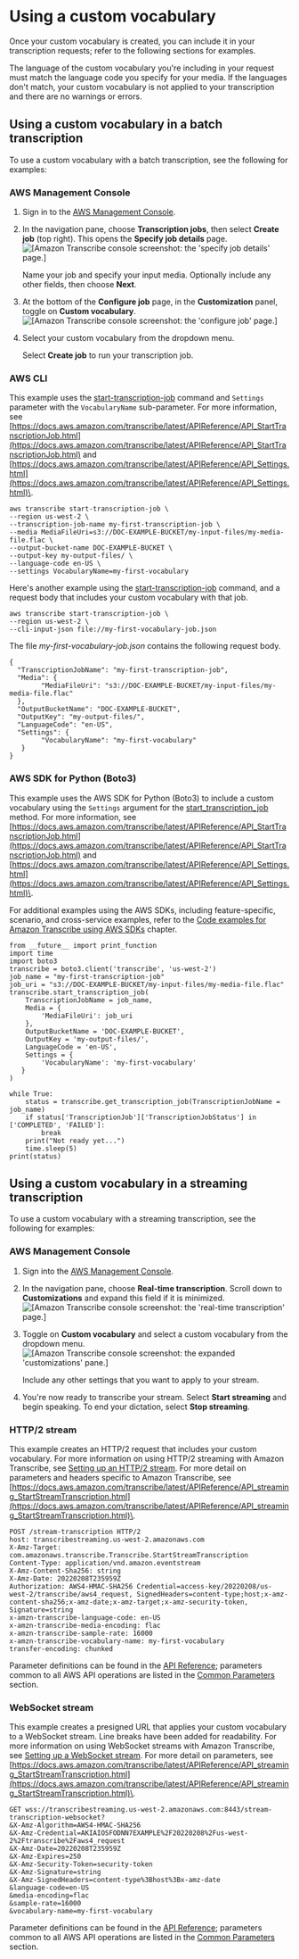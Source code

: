 # Using a custom vocabulary<a name="custom-vocabulary-using"></a>

Once your custom vocabulary is created, you can include it in your transcription requests; refer to the following sections for examples\.

The language of the custom vocabulary you're including in your request must match the language code you specify for your media\. If the languages don't match, your custom vocabulary is not applied to your transcription and there are no warnings or errors\.

## Using a custom vocabulary in a batch transcription<a name="custom-vocabulary-using-batch"></a>

To use a custom vocabulary with a batch transcription, see the following for examples:

### AWS Management Console<a name="vocab-using-console-batch"></a>

1. Sign in to the [AWS Management Console](https://console.aws.amazon.com/transcribe/)\.

1. In the navigation pane, choose **Transcription jobs**, then select **Create job** \(top right\)\. This opens the **Specify job details** page\.  
![\[Amazon Transcribe console screenshot: the 'specify job details' page.\]](http://docs.aws.amazon.com/transcribe/latest/dg/images/console-batch-job-details-1.png)

   Name your job and specify your input media\. Optionally include any other fields, then choose **Next**\.

1. At the bottom of the **Configure job** page, in the **Customization** panel, toggle on **Custom vocabulary**\.  
![\[Amazon Transcribe console screenshot: the 'configure job' page.\]](http://docs.aws.amazon.com/transcribe/latest/dg/images/console-batch-configure-job-vocab.png)

1. Select your custom vocabulary from the dropdown menu\.

   Select **Create job** to run your transcription job\. 

### AWS CLI<a name="vocab-using-cli"></a>

This example uses the [start\-transcription\-job](https://awscli.amazonaws.com/v2/documentation/api/latest/reference/transcribe/start-transcription-job.html) command and `Settings` parameter with the `VocabularyName` sub\-parameter\. For more information, see [https://docs.aws.amazon.com/transcribe/latest/APIReference/API_StartTranscriptionJob.html](https://docs.aws.amazon.com/transcribe/latest/APIReference/API_StartTranscriptionJob.html) and [https://docs.aws.amazon.com/transcribe/latest/APIReference/API_Settings.html](https://docs.aws.amazon.com/transcribe/latest/APIReference/API_Settings.html)\.

```
aws transcribe start-transcription-job \
--region us-west-2 \
--transcription-job-name my-first-transcription-job \
--media MediaFileUri=s3://DOC-EXAMPLE-BUCKET/my-input-files/my-media-file.flac \
--output-bucket-name DOC-EXAMPLE-BUCKET \
--output-key my-output-files/ \
--language-code en-US \
--settings VocabularyName=my-first-vocabulary
```

Here's another example using the [start\-transcription\-job](https://awscli.amazonaws.com/v2/documentation/api/latest/reference/transcribe/start-transcription-job.html) command, and a request body that includes your custom vocabulary with that job\.

```
aws transcribe start-transcription-job \
--region us-west-2 \
--cli-input-json file://my-first-vocabulary-job.json
```

The file *my\-first\-vocabulary\-job\.json* contains the following request body\.

```
{
  "TranscriptionJobName": "my-first-transcription-job",
  "Media": {
        "MediaFileUri": "s3://DOC-EXAMPLE-BUCKET/my-input-files/my-media-file.flac"
  },
  "OutputBucketName": "DOC-EXAMPLE-BUCKET",
  "OutputKey": "my-output-files/", 
  "LanguageCode": "en-US",
  "Settings": {
        "VocabularyName": "my-first-vocabulary"
   }
}
```

### AWS SDK for Python \(Boto3\)<a name="vocab-using-python-batch"></a>

This example uses the AWS SDK for Python \(Boto3\) to include a custom vocabulary using the `Settings` argument for the [start\_transcription\_job](https://boto3.amazonaws.com/v1/documentation/api/latest/reference/services/transcribe.html#TranscribeService.Client.start_transcription_job) method\. For more information, see [https://docs.aws.amazon.com/transcribe/latest/APIReference/API_StartTranscriptionJob.html](https://docs.aws.amazon.com/transcribe/latest/APIReference/API_StartTranscriptionJob.html) and [https://docs.aws.amazon.com/transcribe/latest/APIReference/API_Settings.html](https://docs.aws.amazon.com/transcribe/latest/APIReference/API_Settings.html)\.

For additional examples using the AWS SDKs, including feature\-specific, scenario, and cross\-service examples, refer to the [Code examples for Amazon Transcribe using AWS SDKs](service_code_examples.md) chapter\.

```
from __future__ import print_function
import time
import boto3
transcribe = boto3.client('transcribe', 'us-west-2')
job_name = "my-first-transcription-job"
job_uri = "s3://DOC-EXAMPLE-BUCKET/my-input-files/my-media-file.flac"
transcribe.start_transcription_job(
    TranscriptionJobName = job_name,
    Media = {
        'MediaFileUri': job_uri
    },
    OutputBucketName = 'DOC-EXAMPLE-BUCKET',
    OutputKey = 'my-output-files/', 
    LanguageCode = 'en-US', 
    Settings = {
        'VocabularyName': 'my-first-vocabulary' 
   }
)

while True:
    status = transcribe.get_transcription_job(TranscriptionJobName = job_name)
    if status['TranscriptionJob']['TranscriptionJobStatus'] in ['COMPLETED', 'FAILED']:
        break
    print("Not ready yet...")
    time.sleep(5)
print(status)
```

## Using a custom vocabulary in a streaming transcription<a name="custom-vocabulary-using-stream"></a>

To use a custom vocabulary with a streaming transcription, see the following for examples:

### AWS Management Console<a name="vocab-using-console-stream"></a>

1. Sign into the [AWS Management Console](https://console.aws.amazon.com/transcribe/)\.

1. In the navigation pane, choose **Real\-time transcription**\. Scroll down to **Customizations** and expand this field if it is minimized\.  
![\[Amazon Transcribe console screenshot: the 'real-time transcription' page.\]](http://docs.aws.amazon.com/transcribe/latest/dg/images/stream-main.png)

1. Toggle on **Custom vocabulary** and select a custom vocabulary from the dropdown menu\.  
![\[Amazon Transcribe console screenshot: the expanded 'customizations' pane.\]](http://docs.aws.amazon.com/transcribe/latest/dg/images/vocab-stream2.png)

   Include any other settings that you want to apply to your stream\.

1. You're now ready to transcribe your stream\. Select **Start streaming** and begin speaking\. To end your dictation, select **Stop streaming**\.

### HTTP/2 stream<a name="vocab-using-http2"></a>

This example creates an HTTP/2 request that includes your custom vocabulary\. For more information on using HTTP/2 streaming with Amazon Transcribe, see [Setting up an HTTP/2 stream](streaming-http2.md)\. For more detail on parameters and headers specific to Amazon Transcribe, see [https://docs.aws.amazon.com/transcribe/latest/APIReference/API_streaming_StartStreamTranscription.html](https://docs.aws.amazon.com/transcribe/latest/APIReference/API_streaming_StartStreamTranscription.html)\.

```
POST /stream-transcription HTTP/2
host: transcribestreaming.us-west-2.amazonaws.com
X-Amz-Target: com.amazonaws.transcribe.Transcribe.StartStreamTranscription
Content-Type: application/vnd.amazon.eventstream
X-Amz-Content-Sha256: string
X-Amz-Date: 20220208T235959Z
Authorization: AWS4-HMAC-SHA256 Credential=access-key/20220208/us-west-2/transcribe/aws4_request, SignedHeaders=content-type;host;x-amz-content-sha256;x-amz-date;x-amz-target;x-amz-security-token, Signature=string
x-amzn-transcribe-language-code: en-US
x-amzn-transcribe-media-encoding: flac
x-amzn-transcribe-sample-rate: 16000      
x-amzn-transcribe-vocabulary-name: my-first-vocabulary
transfer-encoding: chunked
```

Parameter definitions can be found in the [API Reference](https://docs.aws.amazon.com/transcribe/latest/APIReference/API_Reference.html); parameters common to all AWS API operations are listed in the [Common Parameters](https://docs.aws.amazon.com/transcribe/latest/APIReference/CommonParameters.html) section\.

### WebSocket stream<a name="vocab-using-websocket"></a>

This example creates a presigned URL that applies your custom vocabulary to a WebSocket stream\. Line breaks have been added for readability\. For more information on using WebSocket streams with Amazon Transcribe, see [Setting up a WebSocket stream](streaming-websocket.md)\. For more detail on parameters, see [https://docs.aws.amazon.com/transcribe/latest/APIReference/API_streaming_StartStreamTranscription.html](https://docs.aws.amazon.com/transcribe/latest/APIReference/API_streaming_StartStreamTranscription.html)\.

```
GET wss://transcribestreaming.us-west-2.amazonaws.com:8443/stream-transcription-websocket?
&X-Amz-Algorithm=AWS4-HMAC-SHA256
&X-Amz-Credential=AKIAIOSFODNN7EXAMPLE%2F20220208%2Fus-west-2%2Ftranscribe%2Faws4_request
&X-Amz-Date=20220208T235959Z
&X-Amz-Expires=250
&X-Amz-Security-Token=security-token
&X-Amz-Signature=string
&X-Amz-SignedHeaders=content-type%3Bhost%3Bx-amz-date
&language-code=en-US
&media-encoding=flac
&sample-rate=16000    
&vocabulary-name=my-first-vocabulary
```

Parameter definitions can be found in the [API Reference](https://docs.aws.amazon.com/transcribe/latest/APIReference/API_Reference.html); parameters common to all AWS API operations are listed in the [Common Parameters](https://docs.aws.amazon.com/transcribe/latest/APIReference/CommonParameters.html) section\.